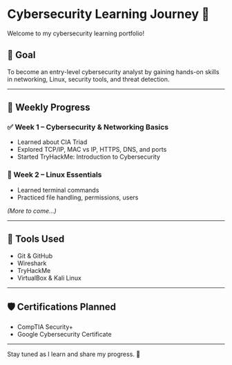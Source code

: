# Cybersecurity Learning Journey 🚀

Welcome to my cybersecurity learning portfolio!

## 🎯 Goal
To become an entry-level cybersecurity analyst by gaining hands-on skills in networking, Linux, security tools, and threat detection.

---

## 📅 Weekly Progress

### ✅ Week 1 – Cybersecurity & Networking Basics
- Learned about CIA Triad
- Explored TCP/IP, MAC vs IP, HTTPS, DNS, and ports
- Started TryHackMe: Introduction to Cybersecurity

### 🐧 Week 2 – Linux Essentials
- Learned terminal commands
- Practiced file handling, permissions, users

_(More to come...)_

---

## 🧰 Tools Used
- Git & GitHub
- Wireshark
- TryHackMe
- VirtualBox & Kali Linux

---

## 🛡️ Certifications Planned
- CompTIA Security+
- Google Cybersecurity Certificate

---

Stay tuned as I learn and share my progress. 💪
